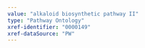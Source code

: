 ```yaml
---
value: "alkaloid biosynthetic pathway II"
type: "Pathway Ontology"
xref-identifier: "0000149"
xref-dataSource: "PW"
---
```


